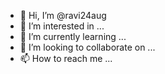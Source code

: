 - 👋 Hi, I’m @ravi24aug
- 👀 I’m interested in ...
- 🌱 I’m currently learning ...
- 💞️ I’m looking to collaborate on ...
- 📫 How to reach me ...

<!---
ravi24aug/ravi24aug is a ✨ special ✨ repository because its `README.md` (this file) appears on your GitHub profile.
You can click the Preview link to take a look at your changes.
--->
